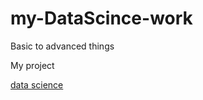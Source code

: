 # my-DataScince-work
Basic to advanced things 

My project 

[data science](https://github.com/shwetagargade216/Data-Science-Class)
